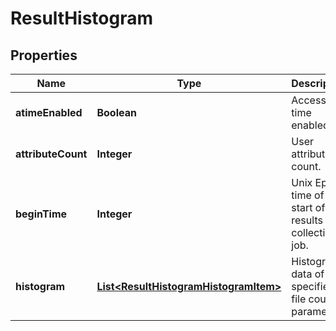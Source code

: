 
# ResultHistogram

## Properties
Name | Type | Description | Notes
------------ | ------------- | ------------- | -------------
**atimeEnabled** | **Boolean** | Access time enabled. | 
**attributeCount** | **Integer** | User attribute count. | 
**beginTime** | **Integer** | Unix Epoch time of start of results collection job. | 
**histogram** | [**List&lt;ResultHistogramHistogramItem&gt;**](ResultHistogramHistogramItem.md) | Histogram data of specified file count parameter. | 



